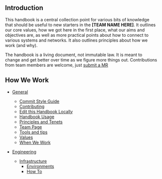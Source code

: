 ## Introduction

This handbook is a central collection point for various bits of knowledge that should be useful to new starters in the **[TEAM NAME HERE]**. It outlines our core values, how we got here in the first place, what our aims and objectives are, as well as more practical points about how to connect to various systems and networks. It also outlines principles about how we work (and why).

The handbook is a living document, not immutable law. It is meant to change and get better over time as we figure more things out. Contributions from team members are welcome, just [submit a MR](https://github.com/ghostinthewires/Team-Handbook-Template/tree/master/Team-Handbook-Template/general/contributing)

## How We Work 

* [General](https://github.com/ghostinthewires/Team-Handbook-Template/tree/master/Team-Handbook-Template/readme.md)
  * [Commit Style Guide](https://github.com/ghostinthewires/Team-Handbook-Template/tree/master/Team-Handbook-Template/general/commit-style-guide)
  * [Contributing](https://github.com/ghostinthewires/Team-Handbook-Template/tree/master/Team-Handbook-Template/general/contributing)
  * [Edit this Handbook Locally](https://github.com/ghostinthewires/Team-Handbook-Template/tree/master/Team-Handbook-Template/general/edit-this-handbook-locally)
  * [Handbook Usage](https://github.com/ghostinthewires/Team-Handbook-Template/tree/master/Team-Handbook-Template/general/handbook-usage)
  * [Principles and Tenets](https://github.com/ghostinthewires/Team-Handbook-Template/tree/master/Team-Handbook-Template/general/principles-and-tenets)
  * [Team Page](https://github.com/ghostinthewires/Team-Handbook-Template/tree/master/Team-Handbook-Template/general/team-page)
  * [Tools and tips](https://github.com/ghostinthewires/Team-Handbook-Template/tree/master/Team-Handbook-Template/general/tools-and-tips)
  * [Values](https://github.com/ghostinthewires/Team-Handbook-Template/tree/master/Team-Handbook-Template/general/values)
  * [When We Work](https://github.com/ghostinthewires/Team-Handbook-Template/tree/master/Team-Handbook-Template/general/when-we-work)

* [Engineering](https://github.com/ghostinthewires/Team-Handbook-Template/tree/master/Team-Handbook-Template/engineering)
  * [Infrastructure](https://github.com/ghostinthewires/Team-Handbook-Template/tree/master/Team-Handbook-Template/engineering/infrastructure)
      * [Environments](https://github.com/ghostinthewires/Team-Handbook-Template/tree/master/Team-Handbook-Template/engineering/infrastructure/environments)
      * [How To](https://github.com/ghostinthewires/Team-Handbook-Template/tree/master/Team-Handbook-Template/engineering/infrastructure/how-to)
